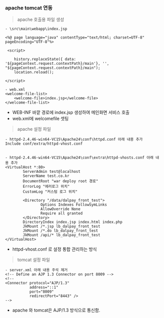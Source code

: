 
### apache tomcat 연동

> apache 호출용 파일 생성

```
- \src\main\webapp\index.jsp

<%@ page language="java" contentType="text/html; charset=UTF-8" pageEncoding="UTF-8"%>

 <script>

	history.replaceState({ data: '${pageContext.request.contextPath}/main'}, '', "${pageContext.request.contextPath}/main");
	location.reload();

</script>

- web.xml
<welcome-file-list>
	<welcome-file>index.jsp</welcome-file>
</welcome-file-list>
```

* WEB-INF 바깥 경로에 index.jsp 생성하여 메인화면 서비스 호출
* web.xml에 welcomefile 셋팅


> apache 설정 파일

```
- httpd-2.4.46-win64-VC15\Apache24\conf\httpd.conf 아래 내용 추가
Include conf/extra/httpd-vhost.conf


- httpd-2.4.46-win64-VC15\Apache24\conf\extra\httpd-vhosts.conf 아래 내용 추가
<VirtualHost *:80>
        ServerAdmin test@localhost
        ServerName test.co.kr
        DocumentRoot "war deploy root 경로"
        ErrorLog "에러로그 위치"
        CustomLog "커스텀 로그 위치"

        <Directory "/data/dalpay_front_test">
                Options Indexes FollowSymLinks
                AllowOverride None
                Require all granted
        </Directory>
        DirectoryIndex index.jsp index.html index.php
        JkMount /*.jsp lb_dalpay_front_test
        JkMount /*.do lb_dalpay_front_test
        JkMount /api/* lb_dalpay_front_test
</VirtualHost>

```

* httpd-vhost.conf 로 설정 통합 관리하는 방식

> tomcat 설정 파일

```
- server.xml 아래 내용 주석 제거
<!-- Define an AJP 1.3 Connector on port 8009 -->
<!--
<Connector protocol="AJP/1.3"
           address="::1"
           port="8009"
           redirectPort="8443" />
-->

```

* apache 와 tomcat은 AJP/1.3 방식으로 통신함.

